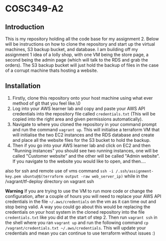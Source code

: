 # COSC349-A2
## Introduction
This is my repository holding all the code base for my assignment 2. Below will be instructions on how to clone the repository and start up the virtual machines, S3 backup bucket, and database. I am building off my assignment 1 idea of a lolly shop, with one VM being the store page, a second being the admin page (which will talk to the RDS and grab the orders). The S3 backup bucket will just hold the backup of files in the case of a corrupt machine thats hosting a website.

## Installation
1. Firstly, clone this repository onto your host machine using what ever method of git that you feel like.\0
2. Log into your AWS learner lab and copy and paste your AWS API credentials into the repository file called ```credentials.txt``` (This will be copied into the right area and given permissions automatically). 
4. Navigate to where you cloned the repository in your command prompt and run the command ``` vagrant up ```. This will initialise a terraform VM that will initialise the two EC2 instances and the RDS database and create and place all the website files for the S3 bucket to hold the backup.
5. Then if you go into your AWS learner lab and click on EC2 and then "Running instances" you should see two running instances, one will be called "Customer website" and the other will be called "Admin website". If you navigate to the website you would like to open, and then....


also for ssh and remote use of vms command ``` ssh -i /.ssh/assignment-key.pem ubuntu@$(terraform output -raw web_server_ip) ``` while in the /vagrant/tf-deploy directory on vagrant ssh


**Warning** If you are trying to use the VM to run more code or change the configuration, after a couple of hours you will need to replace your AWS API credentials in the file ```~/.aws/credentials``` on the vm as it can time out and stop being valid. A way you could go about this would be replacing the credentials on your host system in the cloned repository into the file ```credentials.txt``` like you did at the start of step 2. Then run ```vagrant ssh``` in the shell where you ran ```vagrant up``` and run the following command ```cp /vagrant/credentials.txt ~/.aws/credentials```. This will update your credentials and mean you can continue to use terraform without issues :)
